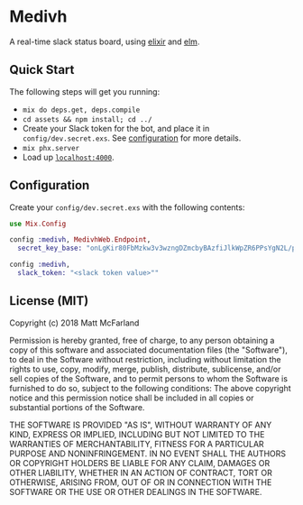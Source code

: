# Medivh

A real-time slack status board, using [elixir](http://elixir-lang.github.io/) and [elm](http://elm-lang.org/).

## Quick Start

The following steps will get you running:

  * `mix do deps.get, deps.compile`
  * `cd assets && npm install; cd ../`
  * Create your Slack token for the bot, and place it in `config/dev.secret.exs`. See [configuration](#configuration) for more details.
  * `mix phx.server`
  * Load up [`localhost:4000`](http://localhost:4000).


## Configuration

Create your `config/dev.secret.exs` with the following contents:

```elixir
use Mix.Config

config :medivh, MedivhWeb.Endpoint,
  secret_key_base: "onLgKir80FbMzkw3v3wzngDZmcbyBAzfiJlkWpZR6PPsYgN2L/pkB3LtBWwFluai"

config :medivh,
  slack_token: "<slack token value>""
```

## License (MIT)

Copyright (c) 2018 Matt McFarland

Permission is hereby granted, free of charge, to any person obtaining a copy of this software and associated documentation files (the "Software"), to deal in the Software without restriction, including without limitation the rights to use, copy, modify, merge, publish, distribute, sublicense, and/or sell copies of the Software, and to permit persons to whom the Software is furnished to do so, subject to the following conditions: The above copyright notice and this permission notice shall be included in all copies or substantial portions of the Software.

THE SOFTWARE IS PROVIDED "AS IS", WITHOUT WARRANTY OF ANY KIND, EXPRESS OR IMPLIED, INCLUDING BUT NOT LIMITED TO THE WARRANTIES OF MERCHANTABILITY, FITNESS FOR A PARTICULAR PURPOSE AND NONINFRINGEMENT. IN NO EVENT SHALL THE AUTHORS OR COPYRIGHT HOLDERS BE LIABLE FOR ANY CLAIM, DAMAGES OR OTHER LIABILITY, WHETHER IN AN ACTION OF CONTRACT, TORT OR OTHERWISE, ARISING FROM, OUT OF OR IN CONNECTION WITH THE SOFTWARE OR THE USE OR OTHER DEALINGS IN THE SOFTWARE.

